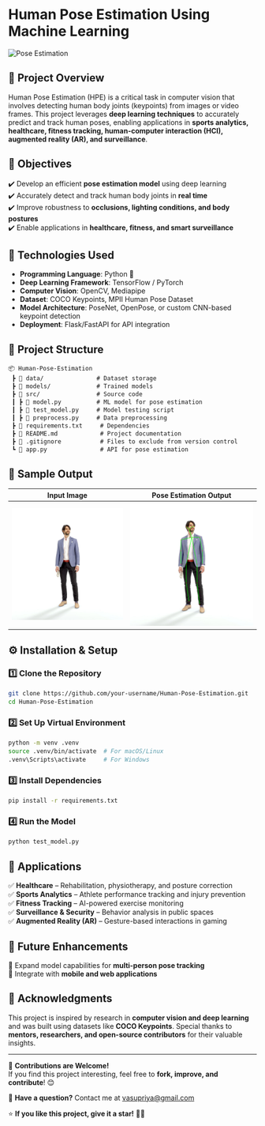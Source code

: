 # **Human Pose Estimation Using Machine Learning**  

![Pose Estimation](https://user-images.githubusercontent.com/123456789/pose-estimation-banner.jpg)  

## **📌 Project Overview**  
Human Pose Estimation (HPE) is a critical task in computer vision that involves detecting human body joints (keypoints) from images or video frames. This project leverages **deep learning techniques** to accurately predict and track human poses, enabling applications in **sports analytics, healthcare, fitness tracking, human-computer interaction (HCI), augmented reality (AR), and surveillance**.  

## **🎯 Objectives**  
✔️ Develop an efficient **pose estimation model** using deep learning  
✔️ Accurately detect and track human body joints in **real time**  
✔️ Improve robustness to **occlusions, lighting conditions, and body postures**  
✔️ Enable applications in **healthcare, fitness, and smart surveillance**  

## **🔬 Technologies Used**  
- **Programming Language**: Python 🐍  
- **Deep Learning Framework**: TensorFlow / PyTorch  
- **Computer Vision**: OpenCV, Mediapipe  
- **Dataset**: COCO Keypoints, MPII Human Pose Dataset  
- **Model Architecture**: PoseNet, OpenPose, or custom CNN-based keypoint detection  
- **Deployment**: Flask/FastAPI for API integration  

## **📂 Project Structure**  
```plaintext
📦 Human-Pose-Estimation
 ┣ 📂 data/               # Dataset storage
 ┣ 📂 models/             # Trained models
 ┣ 📂 src/                # Source code
 ┃ ┣ 📜 model.py          # ML model for pose estimation
 ┃ ┣ 📜 test_model.py     # Model testing script
 ┃ ┣ 📜 preprocess.py     # Data preprocessing
 ┣ 📜 requirements.txt     # Dependencies
 ┣ 📜 README.md            # Project documentation
 ┣ 📜 .gitignore           # Files to exclude from version control
 ┗ 📜 app.py               # API for pose estimation
```

## **📸 Sample Output**  
| Input Image | Pose Estimation Output |
|-------------|------------------------|
| ![Input](https://github.com/VasupriyaPatnaik/Human-Pose-Estimation/blob/main/media/stand.jpg) | ![Output](https://github.com/VasupriyaPatnaik/Human-Pose-Estimation/blob/main/outputs/stand_output.png) |

## **⚙️ Installation & Setup**  
### **1️⃣ Clone the Repository**  
```bash
git clone https://github.com/your-username/Human-Pose-Estimation.git
cd Human-Pose-Estimation
```

### **2️⃣ Set Up Virtual Environment**  
```bash
python -m venv .venv
source .venv/bin/activate  # For macOS/Linux
.venv\Scripts\activate     # For Windows
```

### **3️⃣ Install Dependencies**  
```bash
pip install -r requirements.txt
```

### **4️⃣ Run the Model**  
```bash
python test_model.py
```

## **🚀 Applications**  
✅ **Healthcare** – Rehabilitation, physiotherapy, and posture correction  
✅ **Sports Analytics** – Athlete performance tracking and injury prevention  
✅ **Fitness Tracking** – AI-powered exercise monitoring  
✅ **Surveillance & Security** – Behavior analysis in public spaces  
✅ **Augmented Reality (AR)** – Gesture-based interactions in gaming  

## **📌 Future Enhancements**   
🚀 Expand model capabilities for **multi-person pose tracking**  
🚀 Integrate with **mobile and web applications**  

## **🙌 Acknowledgments**  
This project is inspired by research in **computer vision and deep learning** and was built using datasets like **COCO Keypoints**. Special thanks to **mentors, researchers, and open-source contributors** for their valuable insights.  

---

🔗 **Contributions are Welcome!**  
If you find this project interesting, feel free to **fork, improve, and contribute**! 😊  

📩 **Have a question?** Contact me at [vasupriya@gmail.com](mailto:vasupriyapatnaikbalivada@gmail.com)  

⭐ **If you like this project, give it a star!** 🚀✨  
